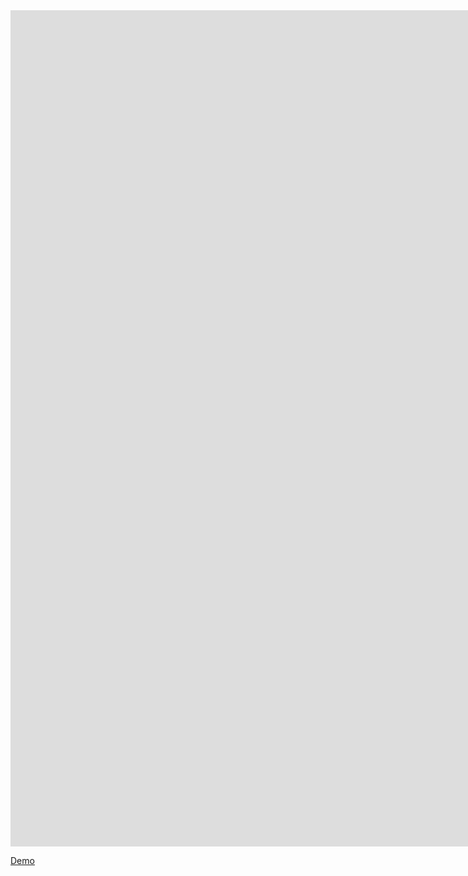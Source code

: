 <iframe src='https://gfycat.com/ifr/SlipperyHomelyArabianwildcat' frameborder='0' scrolling='no' width='1732' height='1338' allowfullscreen></iframe><p> <a href="https://gfycat.com/gifs/detail/SlipperyHomelyArabianwildcat">Demo</a></p>
